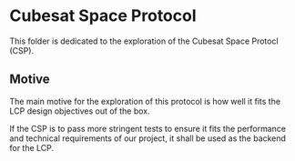 # Cubesat Space Protocol
This folder is dedicated to the exploration of the Cubesat Space Protocl (CSP).

## Motive
The main motive for the exploration of this protocol is how well it fits the LCP design objectives out of the box.

If the CSP is to pass more stringent tests to ensure it fits the performance and technical requirements of our project, it shall be used as the backend for the LCP. 
